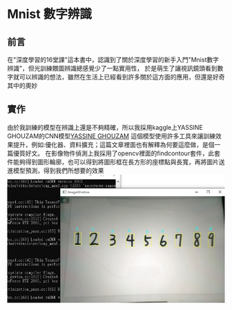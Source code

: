 # Mnist 數字辨識 
## 前言  
在"深度學習的16堂課"這本書中，認識到了關於深度學習的新手入門"Mnist數字辨識"，但光訓練餵圖辨識總感覺少了一點實用性，
於是萌生了讓視訊鏡頭看到數字就可以辨識的想法，雖然在生活上已經看到許多關於這方面的應用，但還是好奇其中的奧妙
## 實作
由於我訓練的模型在辨識上還是不夠精確，所以我採用kaggle上YASSINE GHOUZAM的CNN模型[YASSINE GHOUZAM](https://www.kaggle.com/code/yassineghouzam/introduction-to-cnn-keras-0-997-top-6)
這個模型使用許多工具來讓訓練效果提升，例如:優化器、資料擴充；這篇文章裡面也有解釋為何要這麼做，是個一篇優質好文。
在影像物件偵測上我採用了opencv裡面的findcontour套件，此套件能夠得到圖形輪廓，也可以得到將圖形框在長方形的座標點與長寬，再將圖片送進模型預測，得到我們所想要的效果  
![image](https://github.com/UJayMa/CNN_Mnist_Number/blob/main/detect_result_01.jpg)
